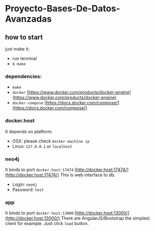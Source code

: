 # Proyecto-Bases-De-Datos-Avanzadas

## how to start
just make it:
- run terminal
- `$ make`

### dependencies:
- `make`
- `docker` [https://www.docker.com/products/docker-engine](https://www.docker.com/products/docker-engine)
- `docker-compose` [https://docs.docker.com/compose/](https://docs.docker.com/compose/)

### docker.host
It depends on platform:
- OSX: please check `docker-machine ip`
- Linux: `127.0.0.1` or `localhost`

### neo4j
It binds to port `docker.host:17474` [http://docker.host:17474/](http://docker.host:17474/) This is web interface to db.
- Login: `neo4j`
- Password: `test`

### app
It binds to port `docker.host:13000` [http://docker.host:13000/](http://docker.host:13000/)
There are AngularJS/Bootstrap the simplest client for example. Just click `load` button.

